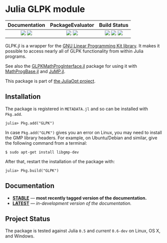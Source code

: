 Julia GLPK module
=================


| **Documentation**                                                               | **PackageEvaluator**                                            | **Build Status**                                                                                |
|:-------------------------------------------------------------------------------:|:---------------------------------------------------------------:|:-----------------------------------------------------------------------------------------------:|
| [![][docs-stable-img]][docs-stable-url] [![][docs-latest-img]][docs-latest-url] | [![][pkg-0.5-img]][pkg-0.5-url] [![][pkg-0.6-img]][pkg-0.6-url] | [![][travis-img]][travis-url] [![][appveyor-img]][appveyor-url] [![][coveralls-img]][coveralls-url] |


GLPK.jl is a wrapper for the [GNU Linear Programming Kit library](http://www.gnu.org/software/glpk).
It makes it possible to access nearly all of GLPK functionality from within Julia programs.

See also the [GLPKMathProgInterface.jl](https://github.com/JuliaOpt/GLPKMathProgInterface.jl) package for using it with
[MathProgBase.jl](https://github.com/JuliaOpt/MathProgBase.jl) and [JuMP.jl](https://github.com/JuliaOpt/JuMP.jl).

This package is part of [the JuliaOpt project](http://www.juliaopt.org/).

## Installation

The package is registered in `METADATA.jl` and so can be installed with `Pkg.add`.

```
julia> Pkg.add("GLPK")
```

In case `Pkg.add("GLPK")` gives you an error on Linux, you may need to install the GMP library headers.
For example, on Ubuntu/Debian and similar, give the following command from a terminal:

```
$ sudo apt-get install libgmp-dev
```

After that, restart the installation of the package with:

```
julia> Pkg.build("GLPK")
```


## Documentation

- [**STABLE**][docs-stable-url] &mdash; **most recently tagged version of the documentation.**
- [**LATEST**][docs-latest-url] &mdash; *in-development version of the documentation.*

## Project Status

The package is tested against Julia `0.5` and *current* `0.6-dev` on Linux, OS X, and Windows.

[docs-latest-img]: https://img.shields.io/badge/docs-latest-blue.svg
[docs-latest-url]: https://gplkjl.readthedocs.org/en/latest/glpk.html

[docs-stable-img]: https://img.shields.io/badge/docs-stable-blue.svg
[docs-stable-url]: https://gplkjl.readthedocs.org/en/stable/glpk.html

[travis-img]: https://api.travis-ci.org/JuliaOpt/GLPK.jl.svg?branch=master
[travis-url]: https://travis-ci.org/JuliaOpt/GLPK.jl

[appveyor-img]: https://ci.appveyor.com/api/projects/status/9yaxhsw24br4c0ux/branch/master?svg=true
[appveyor-url]: https://ci.appveyor.com/project/tkelman/glpk-jl/branch/master

[coveralls-img]: https://img.shields.io/coveralls/JuliaOpt/GLPK.jl.svg
[coveralls-url]: https://coveralls.io/r/JuliaOpt/GLPK.jl

[pkg-0.6-img]: http://pkg.julialang.org/badges/GLPK_0.6.svg
[pkg-0.6-url]: http://pkg.julialang.org/?pkg=GLPK
[pkg-0.5-img]: http://pkg.julialang.org/badges/GLPK_0.5.svg
[pkg-0.5-url]: http://pkg.julialang.org/?pkg=GLPK
